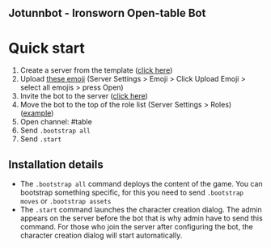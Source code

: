 ## Jotunnbot - Ironsworn Open-table Bot

# Quick start
1. Create a server from the template ([click here](https://discord.new/2Z4FsZmG73ub))
2. Upload [these emoji](/src/images/emoji/emoji.zip) (Server Settings > Emoji > Click Upload Emoji > select all emojis > press Open)
3. Invite the bot to the server ([click here](https://discord.com/api/oauth2/authorize?client_id=729358913279099000&permissions=8&scope=bot))
4. Move the bot to the top of the role list (Server Settings > Roles)([example](/src/images/help/roles-list.png))
5. Open channel: #table 
6. Send `.bootstrap all`
7. Send `.start`

## Installation details 
* The `.bootstrap all` command deploys the content of the game. You can bootstrap something specific, for this you need to send `.bootstrap moves` or `.bootstrap assets`
* The `.start` command launches the character creation dialog. The admin appears on the server before the bot that is why admin have to send this command. For those who join the server after configuring the bot, the character creation dialog will start automatically.
